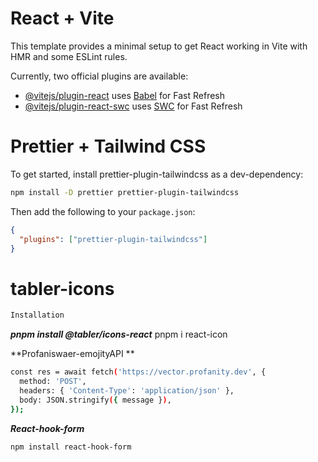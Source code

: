 # React + Vite

This template provides a minimal setup to get React working in Vite with HMR and some ESLint rules.

Currently, two official plugins are available:

- [@vitejs/plugin-react](https://github.com/vitejs/vite-plugin-react/blob/main/packages/plugin-react/README.md) uses [Babel](https://babeljs.io/) for Fast Refresh
- [@vitejs/plugin-react-swc](https://github.com/vitejs/vite-plugin-react-swc) uses [SWC](https://swc.rs/) for Fast Refresh

# Prettier + Tailwind CSS

To get started, install prettier-plugin-tailwindcss as a dev-dependency:

```bash
npm install -D prettier prettier-plugin-tailwindcss
```

Then add the following to your `package.json`:

```json
{
  "plugins": ["prettier-plugin-tailwindcss"]
}
```

# tabler-icons

```bash
Installation
```

**_pnpm install @tabler/icons-react_**
pnpm i react-icon

**Profaniswaer-emojityAPI
**

```bash
const res = await fetch('https://vector.profanity.dev', {
  method: 'POST',
  headers: { 'Content-Type': 'application/json' },
  body: JSON.stringify({ message }),
});
```

**_React-hook-form_**

```bash
npm install react-hook-form
```
